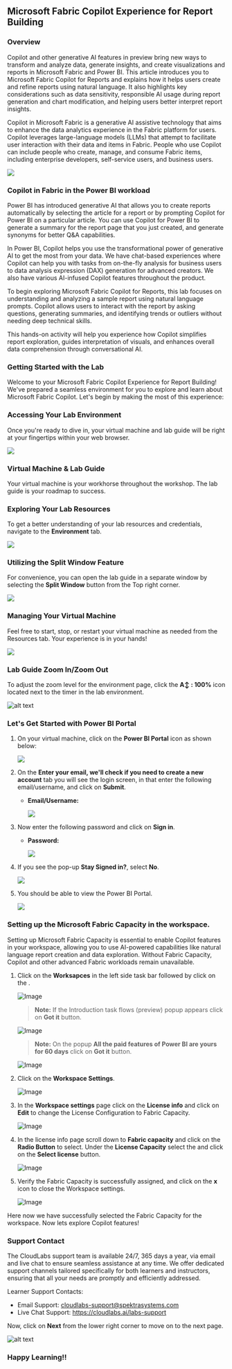 ## Microsoft Fabric Copilot Experience for Report Building

### Overview
Copilot and other generative AI features in preview bring new ways to transform and analyze data, generate insights, and create visualizations and reports in Microsoft Fabric and Power BI. This article introduces you to Microsoft Fabric Copilot for Reports and explains how it helps users create and refine reports using natural language. It also highlights key considerations such as data sensitivity, responsible AI usage during report generation and chart modification, and helping users better interpret report insights.

Copilot in Microsoft Fabric is a generative AI assistive technology that aims to enhance the data analytics experience in the Fabric platform for users. Copilot leverages large-language models (LLMs) that attempt to facilitate user interaction with their data and items in Fabric. People who use Copilot can include people who create, manage, and consume Fabric items, including enterprise developers, self-service users, and business users.

![](media/fabric-copilot-users-diagram.png)

### Copilot in Fabric in the Power BI workload

Power BI has introduced generative AI that allows you to create reports automatically by selecting the article for a report or by prompting Copilot for Power BI on a particular article. You can use Copilot for Power BI to generate a summary for the report page that you just created, and generate synonyms for better Q&A capabilities. 

In Power BI, Copilot helps you use the transformational power of generative AI to get the most from your data. We have chat-based experiences where Copilot can help you with tasks from on-the-fly analysis for business users to data analysis expression (DAX) generation for advanced creators. We also have various AI-infused Copilot features throughout the product.

To begin exploring Microsoft Fabric Copilot for Reports, this lab focuses on understanding and analyzing a sample report using natural language prompts. Copilot allows users to interact with the report by asking questions, generating summaries, and identifying trends or outliers without needing deep technical skills. 

This hands-on activity will help you experience how Copilot simplifies report exploration, guides interpretation of visuals, and enhances overall data comprehension through conversational AI.

### Getting Started with the Lab

Welcome to your Microsoft Fabric Copilot Experience for Report Building! We've prepared a seamless environment for you to explore and learn about Microsoft Fabric Copilot. Let's begin by making the most of this experience:

### Accessing Your Lab Environment
 
Once you're ready to dive in, your virtual machine and lab guide will be right at your fingertips within your web browser.
 
![](media/23042025(2).png)

### Virtual Machine & Lab Guide
 
Your virtual machine is your workhorse throughout the workshop. The lab guide is your roadmap to success.
 
### Exploring Your Lab Resources
 
To get a better understanding of your lab resources and credentials, navigate to the **Environment** tab.
 
![](media/23042025(3).png)

### Utilizing the Split Window Feature

For convenience, you can open the lab guide in a separate window by selecting the **Split Window** button from the Top right corner.

![](media/splitwindow.png)

### Managing Your Virtual Machine

Feel free to start, stop, or restart your virtual machine as needed from the Resources tab. Your experience is in your hands!

![](media/resourcetab.png)

### Lab Guide Zoom In/Zoom Out

To adjust the zoom level for the environment page, click the **A↕ : 100%** icon located next to the timer in the lab environment.

![alt text](media/image-1.png)

### Let's Get Started with Power BI Portal
 
1. On your virtual machine, click on the **Power BI Portal** icon as shown below:
 
   ![](media/23042025(6).png)

2. On the **Enter your email, we'll check if you need to create a new account** tab you will see the login screen, in that enter the following email/username, and click on **Submit**.
 
   - **Email/Username:** <inject key="AzureAdUserEmail"></inject>
 
     ![](media/23042025(7).png)
 
3. Now enter the following password and click on **Sign in**.
 
   - **Password:** <inject key="AzureAdUserPassword"></inject>
 
     ![](media/23042025(8).png)
     
1. If you see the pop-up **Stay Signed in?**, select **No**.

    ![](media/23042025(9).png)

1. You should be able to view the Power BI Portal.

    ![](media/23042025(10).png)


### Setting up the Microsoft Fabric Capacity in the workspace.

Setting up Microsoft Fabric Capacity is essential to enable Copilot features in your workspace, allowing you to use AI-powered capabilities like natural language report creation and data exploration. Without Fabric Capacity, Copilot and other advanced Fabric workloads remain unavailable.

1. Click on the **Worksapces** in the left side task bar followed by click on the **<inject key= "WorkspaceName" enableCopy="false"/>**.

    ![Image](media/1.1.png)

    >**Note:** If the Introduction task flows (preview) popup appears click on **Got it** button.

    ![Image](media/note1.png)

    >**Note:** On the popup **All the paid features of Power BI are yours for 60 days** click on **Got it** button.

    ![Image](media/note2.png)

2. Click on the **Workspace Settings**. 

    ![Image](media/1.2.png)

3. In the **Workspace settings** page click on the **License info** and click on **Edit** to change the License Configuration to Fabric Capacity.

    ![Image](media/1.3.png)

4. In the license info page scroll down to **Fabric capacity** and click on the **Radio Button** to select. Under the **License Capacity** select the **<inject key= "fabriccapacity" enableCopy="false"/>** and click on the **Select license** button.

    ![Image](media/1.4.png)

5. Verify the Fabric Capacity is successfully assigned, and click on the **x** icon to close the Workspace settings.

    ![Image](media/overview.6.png)

Here now we have successfully selected the Fabric Capacity for the workspace. Now lets explore Copilot features!

### Support Contact
 
The CloudLabs support team is available 24/7, 365 days a year, via email and live chat to ensure seamless assistance at any time. We offer dedicated support channels tailored specifically for both learners and instructors, ensuring that all your needs are promptly and efficiently addressed.

Learner Support Contacts:
- Email Support: cloudlabs-support@spektrasystems.com
- Live Chat Support: https://cloudlabs.ai/labs-support

Now, click on **Next** from the lower right corner to move on to the next page.
 
 ![alt text](media/nextpage.png)

### Happy Learning!!

